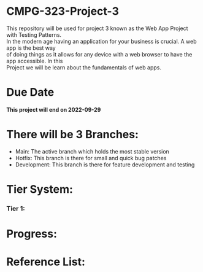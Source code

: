 <h1>CMPG-323-Project-3</h1>
<p>
    This repository will be used for project 3 known as the Web App Project with Testing Patterns.<br>
    In the modern age having an application for your business is crucial. A web app is the best way<br>
    of doing things as it allows for any device with a web browser to have the app accessible. In this <br>
    Project we will be learn about the fundamentals of web apps.<br>
</p>
<h1>
    Due Date
</h1>
<h4>
    This project will end on 2022-09-29
</h4>
<h1>
    There will be 3 Branches:
</h1>
<ul>
    <li>Main: The active branch which holds the most stable version</li>
    <li>Hotfix: This branch is there for small and quick bug patches</li>
    <li>Development: This branch is there for feature development and testing</li>
</ul>
<h1>
    Tier System:
</h1>
<p>
    <h3>
        Tier 1:
    </h3>
        
</p>
<h1>
    Progress:
</h1>
<p>

</p>
<h1>Reference List:</h1>
<ul>
        
</ul>